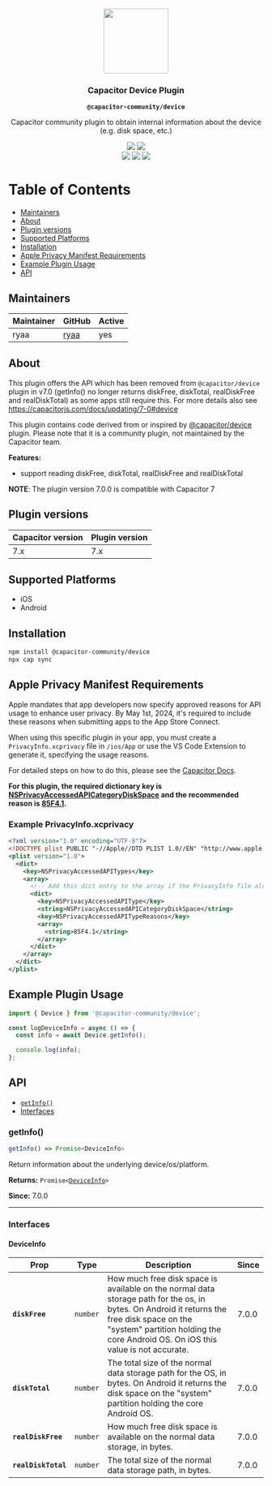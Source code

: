 <!-- # @capacitor-community/device

This plugin offers the API which has been removed from @capacitor/device plugin in v7.0 (getInfo() no longer returns diskFree, diskTotal, realDiskFree and realDiskTotal) as some apps still require this -->

<p align="center"><br><img src="https://user-images.githubusercontent.com/236501/85893648-1c92e880-b7a8-11ea-926d-95355b8175c7.png" width="128" height="128" /></p>
<h3 align="center">Capacitor Device Plugin</h3>
<p align="center"><strong><code>@capacitor-community/device</code></strong></p>
<p align="center">
  Capacitor community plugin to obtain internal information about the device (e.g. disk space, etc.)<br>
</p>

<p align="center">
  <img src="https://img.shields.io/maintenance/yes/2025?style=flat-square" />
  <a href="https://www.npmjs.com/package/@capacitor-community/device"><img src="https://img.shields.io/npm/l/@capacitor-community/device?style=flat-square" /></a>
  <br>
  <a href="https://www.npmjs.com/package/@capacitor-community/device"><img src="https://img.shields.io/npm/dw/@capacitor-community/device?style=flat-square" /></a>
  <a href="https://www.npmjs.com/package/@capacitor-community/device"><img src="https://img.shields.io/npm/v/@capacitor-community/device?style=flat-square" /></a>
  <!-- ALL-CONTRIBUTORS-BADGE:START - Do not remove or modify this section -->
  <a href="#contributors-"><img src="https://img.shields.io/badge/all%20contributors-1-orange?style=flat-square" /></a>
  <!-- ALL-CONTRIBUTORS-BADGE:END -->
</p>

# Table of Contents

- [Maintainers](#maintainers)
- [About](#about)
- [Plugin versions](#plugin-versions)
- [Supported Platforms](#supported-platforms)
- [Installation](#installation)
- [Apple Privacy Manifest Requirements](#apple-privacy-manifest-requirements)
- [Example Plugin Usage](#example-plugin-usage)
- [API](#api)

## Maintainers

| Maintainer | GitHub                          | Active |
| ---------- | ------------------------------- | ------ |
| ryaa       | [ryaa](https://github.com/ryaa) | yes    |

## About

This plugin offers the API which has been removed from `@capacitor/device` plugin in v7.0 (getInfo() no longer returns diskFree, diskTotal, realDiskFree and realDiskTotal) as some apps still require this. For more details also see https://capacitorjs.com/docs/updating/7-0#device

This plugin contains code derived from or inspired by [@capacitor/device](https://github.com/ionic-team/capacitor-plugins/tree/main/device) plugin.
Please note that it is a community plugin, not maintained by the Capacitor team.

**Features:**

- support reading diskFree, diskTotal, realDiskFree and realDiskTotal

**NOTE**: The plugin version 7.0.0 is compatible with Capacitor 7

## Plugin versions

| Capacitor version | Plugin version |
| ----------------- | -------------- |
| 7.x               | 7.x            |

## Supported Platforms

- iOS
- Android

## Installation

```bash
npm install @capacitor-community/device
npx cap sync
```

## Apple Privacy Manifest Requirements

Apple mandates that app developers now specify approved reasons for API usage to enhance user privacy. By May 1st, 2024, it's required to include these reasons when submitting apps to the App Store Connect.

When using this specific plugin in your app, you must create a `PrivacyInfo.xcprivacy` file in `/ios/App` or use the VS Code Extension to generate it, specifying the usage reasons.

For detailed steps on how to do this, please see the [Capacitor Docs](https://capacitorjs.com/docs/ios/privacy-manifest).

**For this plugin, the required dictionary key is [NSPrivacyAccessedAPICategoryDiskSpace](https://developer.apple.com/documentation/bundleresources/privacy_manifest_files/describing_use_of_required_reason_api#4278397) and the recommended reason is [85F4.1](https://developer.apple.com/documentation/bundleresources/privacy_manifest_files/describing_use_of_required_reason_api#4278397).**

### Example PrivacyInfo.xcprivacy

```xml
<?xml version="1.0" encoding="UTF-8"?>
<!DOCTYPE plist PUBLIC "-//Apple//DTD PLIST 1.0//EN" "http://www.apple.com/DTDs/PropertyList-1.0.dtd">
<plist version="1.0">
  <dict>
    <key>NSPrivacyAccessedAPITypes</key>
    <array>
      <!-- Add this dict entry to the array if the PrivacyInfo file already exists -->
      <dict>
        <key>NSPrivacyAccessedAPIType</key>
        <string>NSPrivacyAccessedAPICategoryDiskSpace</string>
        <key>NSPrivacyAccessedAPITypeReasons</key>
        <array>
          <string>85F4.1</string>
        </array>
      </dict>
    </array>
  </dict>
</plist>
```

## Example Plugin Usage

```typescript
import { Device } from '@capacitor-community/device';

const logDeviceInfo = async () => {
  const info = await Device.getInfo();

  console.log(info);
};
```

## API

<docgen-index>

* [`getInfo()`](#getinfo)
* [Interfaces](#interfaces)

</docgen-index>

<docgen-api>
<!--Update the source file JSDoc comments and rerun docgen to update the docs below-->

### getInfo()

```typescript
getInfo() => Promise<DeviceInfo>
```

Return information about the underlying device/os/platform.

**Returns:** <code>Promise&lt;<a href="#deviceinfo">DeviceInfo</a>&gt;</code>

**Since:** 7.0.0

--------------------


### Interfaces


#### DeviceInfo

| Prop                | Type                | Description                                                                                                                                                                                                                     | Since |
| ------------------- | ------------------- | ------------------------------------------------------------------------------------------------------------------------------------------------------------------------------------------------------------------------------- | ----- |
| **`diskFree`**      | <code>number</code> | How much free disk space is available on the normal data storage path for the os, in bytes. On Android it returns the free disk space on the "system" partition holding the core Android OS. On iOS this value is not accurate. | 7.0.0 |
| **`diskTotal`**     | <code>number</code> | The total size of the normal data storage path for the OS, in bytes. On Android it returns the disk space on the "system" partition holding the core Android OS.                                                                | 7.0.0 |
| **`realDiskFree`**  | <code>number</code> | How much free disk space is available on the normal data storage, in bytes.                                                                                                                                                     | 7.0.0 |
| **`realDiskTotal`** | <code>number</code> | The total size of the normal data storage path, in bytes.                                                                                                                                                                       | 7.0.0 |

</docgen-api>
